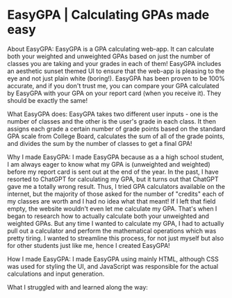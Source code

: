 # EasyGPA | Calculating GPAs made easy

About EasyGPA: EasyGPA is a GPA calculating web-app. It can calculate both your weighted and unweighted GPAs based on just the number of classes you are taking and your grades in each of them! EasyGPA includes an aesthetic sunset themed UI to ensure that the web-app is pleasing to the eye and not just plain white (boring!). EasyGPA has been proven to be 100% accurate, and if you don't trust me, you can compare your GPA calculated by EasyGPA with your GPA on your report card (when you receive it). They should be exactly the same!

What EasyGPA does: EasyGPA takes two different user inputs - one is the number of classes and the other is the user's grade in each class. It then assigns each grade a certain number of grade points based on the standard GPA scale from College Board, calculates the sum of all of the grade points, and divides the sum by the number of classes to get a final GPA! 

Why I made EasyGPA: I made EasyGPA because as a a high school student, I am always eager to know what my GPA is (unweighted and weighted) before my report card is sent out at the end of the year. In the past, I have resorted to ChatGPT for calculating my GPA, but it turns out that ChatGPT gave me a totally wrong result. Thus, I tried GPA calculators available on the internet, but the majority of those asked for the number of "credits" each of my classes are worth and I had no idea what that meant! If I left that field empty, the website wouldn't even let me calculate my GPA. That's when I began to research how to actually calculate both your unweighted and weighted GPAs. But any time I wanted to calculate my GPA, I had to actually pull out a calculator and perform the mathematical operations which was pretty tiring. I wanted to streamline this process, for not just myself but also for other students just like me, hence I created EasyGPA!

How I made EasyGPA: I made EasyGPA using mainly HTML, although CSS was used for styling the UI, and JavaScript was responsible for the actual calculations and input generation.

What I struggled with and learned along the way:
